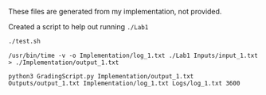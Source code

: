 These files are generated from my implementation, not provided.

Created a script to help out running `./Lab1`
```sh
./test.sh
```

```
/usr/bin/time -v -o Implementation/log_1.txt ./Lab1 Inputs/input_1.txt > ./Implementation/output_1.txt

python3 GradingScript.py Implementation/output_1.txt Outputs/output_1.txt Implementation/log_1.txt Logs/log_1.txt 3600
```